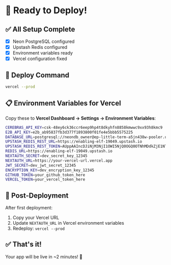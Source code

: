 # 🚀 Ready to Deploy!

## ✅ All Setup Complete

- [x] Neon PostgreSQL configured
- [x] Upstash Redis configured
- [x] Environment variables ready
- [x] Vercel configuration fixed

## 🎯 Deploy Command

```bash
vercel --prod
```

## 📋 Environment Variables for Vercel

Copy these to **Vercel Dashboard → Settings → Environment Variables**:

```bash
CEREBRAS_API_KEY=csk-48ey6ck36ccr6eep9hp4t8dkyhfn8858kmwwc9xx93h8kmc9
E2B_API_KEY=e2b_ab95837fb3d377f1893800f01fe4e5bbb5575225
DATABASE_URL=postgresql://neondb_owner@ep-little-term-a5jn438w-pooler.us-east-2.aws.neon.tech/neondb?sslmode=require&host=pg.neon.tech
UPSTASH_REDIS_REST_URL=https://enabling-elf-19049.upstash.io
UPSTASH_REDIS_REST_TOKEN=AUppAAIncDJiNjM3NjI1OWI5NjQ0OGQ0OTNhMDdkZjE1NTRmZWU2OHAyMTkwNDk
REDIS_URL=https://enabling-elf-19049.upstash.io
NEXTAUTH_SECRET=dev_secret_key_12345
NEXTAUTH_URL=https://your-vercel-url.vercel.app
JWT_SECRET=dev_jwt_secret_12345
ENCRYPTION_KEY=dev_encryption_key_12345
GITHUB_TOKEN=your_github_token_here
VERCEL_TOKEN=your_vercel_token_here
```

## 📝 Post-Deployment

After first deployment:

1. Copy your Vercel URL
2. Update `NEXTAUTH_URL` in Vercel environment variables
3. Redeploy: `vercel --prod`

## ✅ That's it!

Your app will be live in ~2 minutes! 🎉
